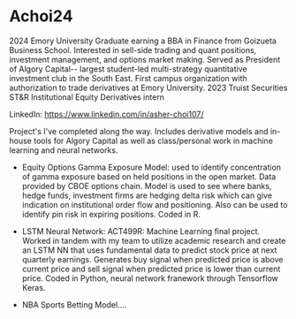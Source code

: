 # Achoi24
2024 Emory University Graduate earning a BBA in Finance from Goizueta Business School. Interested in sell-side trading and quant positions, investment management, and options market making.
Served as President of Algory Capital-- largest student-led multi-strategy quantitative investment club in the South East. First campus organization with authorization to trade derivatives at Emory University.
2023 Truist Securities ST&R Institutional Equity Derivatives intern

LinkedIn: https://www.linkedin.com/in/asher-choi107/

Project's I've completed along the way. Includes derivative models and in-house tools for Algory Capital as well as class/personal work in machine learning and neural networks. 

- Equity Options Gamma Exposure Model: used to identify concentration of gamma exposure based on held positions in the open market. Data provided by CBOE options chain. Model is used to see where banks, hedge funds, investment firms are hedging delta risk which can give indication on institutional order flow and positioning. Also can be used to identify pin risk in expiring positions. Coded in R.

- LSTM Neural Network: ACT499R: Machine Learning final project. Worked in tandem with my team to utilize academic research and create an LSTM NN that uses fundamental data to predict stock price at next quarterly earnings. Generates buy signal when predicted price is above current price and sell signal when predicted price is lower than current price. Coded in Python, neural network franework through Tensorflow Keras.

- NBA Sports Betting Model....

